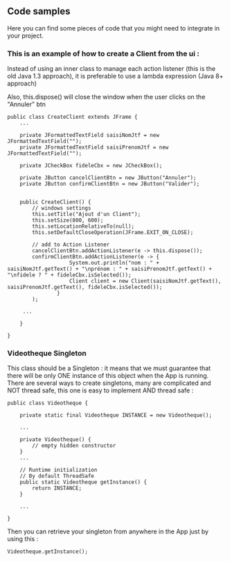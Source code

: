 ## Code samples 

Here you can find some pieces of code that you might need to integrate in your project.

### This is an example of how to create a Client from the ui :

Instead of using an inner class to manage each action listener (this is the old Java 1.3 approach), 
it is preferable to use a lambda expression (Java 8+ approach)

Also, this.dispose() will close the window when the user clicks on the "Annuler" btn

```
public class CreateClient extends JFrame {
    ...

    private JFormattedTextField saisiNomJtf = new JFormattedTextField("");
    private JFormattedTextField saisiPrenomJtf = new JFormattedTextField("");

    private JCheckBox fideleCbx = new JCheckBox();

    private JButton cancelClientBtn = new JButton("Annuler");
    private JButton confirmClientBtn = new JButton("Valider");


    public CreateClient() {
        // windows settings
        this.setTitle("Ajout d'un Client");
        this.setSize(800, 600);
        this.setLocationRelativeTo(null);
        this.setDefaultCloseOperation(JFrame.EXIT_ON_CLOSE);

        // add to Action Listener
        cancelClientBtn.addActionListener(e -> this.dispose());
        confirmClientBtn.addActionListener(e -> {
                    System.out.println("nom : " + saisiNomJtf.getText() + "\nprénom : " + saisiPrenomJtf.getText() + "\nfidele ? " + fideleCbx.isSelected());
                    Client client = new Client(saisiNomJtf.getText(), saisiPrenomJtf.getText(), fideleCbx.isSelected());
                }
        );

     ...

    }

}

```

### Videotheque Singleton

This class should be a Singleton : it means that we must guarantee that there will be only ONE instance of this object
when the App is running. There are several ways to create singletons, many are complicated and NOT thread safe, this one is easy to 
implement AND thread safe :

```
public class Videotheque {

    private static final Videotheque INSTANCE = new Videotheque();

    ...

    private Videotheque() {
        // empty hidden constructor
    }
    ...

    // Runtime initialization
    // By default ThreadSafe
    public static Videotheque getInstance() {
        return INSTANCE;
    }

    ...

}
```

Then you can retrieve your singleton from anywhere in the App just by using this :
```
Videotheque.getInstance();
```
